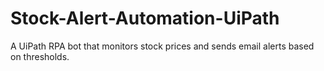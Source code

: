 # Stock-Alert-Automation-UiPath
A UiPath RPA bot that monitors stock prices and sends email alerts based on thresholds.
